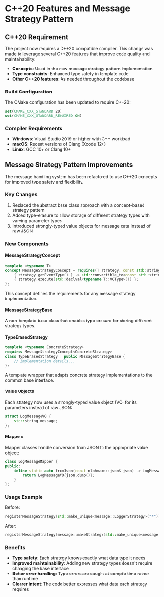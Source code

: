 # C++20 Features and Message Strategy Pattern

## C++20 Requirement

The project now requires a C++20 compatible compiler. This change was made to leverage several C++20 features that improve code quality and maintainability:

- **Concepts**: Used in the new message strategy pattern implementation
- **Type constraints**: Enhanced type safety in template code
- **Other C++20 features**: As needed throughout the codebase

### Build Configuration

The CMake configuration has been updated to require C++20:

```cmake
set(CMAKE_CXX_STANDARD 20)
set(CMAKE_CXX_STANDARD_REQUIRED ON)
```

### Compiler Requirements

- **Windows**: Visual Studio 2019 or higher with C++ workload
- **macOS**: Recent versions of Clang (Xcode 12+)
- **Linux**: GCC 10+ or Clang 10+

## Message Strategy Pattern Improvements

The message handling system has been refactored to use C++20 concepts for improved type safety and flexibility.

### Key Changes

1. Replaced the abstract base class approach with a concept-based strategy pattern
2. Added type-erasure to allow storage of different strategy types with varying parameter types
3. Introduced strongly-typed value objects for message data instead of raw JSON

### New Components

#### MessageStrategyConcept

```cpp
template <typename T>
concept MessageStrategyConcept = requires(T strategy, const std::string& event_type) {
    { strategy.getEventType() } -> std::convertible_to<const std::string&>;
    { strategy.execute(std::declval<typename T::VOType>()) };
};
```

This concept defines the requirements for any message strategy implementation.

#### MessageStrategyBase

A non-template base class that enables type erasure for storing different strategy types.

#### TypeErasedStrategy

```cpp
template <typename ConcreteStrategy>
requires MessageStrategyConcept<ConcreteStrategy>
class TypeErasedStrategy : public MessageStrategyBase {
    // Implementation details...
};
```

A template wrapper that adapts concrete strategy implementations to the common base interface.

#### Value Objects

Each strategy now uses a strongly-typed value object (VO) for its parameters instead of raw JSON:

```cpp
struct LogMessageVO {
    std::string message;
};
```

#### Mappers

Mapper classes handle conversion from JSON to the appropriate value object:

```cpp
class LogMessageMapper {
public:
    inline static auto fromJson(const nlohmann::json& json) -> LogMessageVO {
        return LogMessageVO{json.dump()};
    }
};
```

### Usage Example

Before:
```cpp
registerMessageStrategy(std::make_unique<message::LoggerStrategy>("*"));
```

After:
```cpp
registerMessageStrategy(message::makeStrategy(std::make_unique<message::LoggerStrategy>("*")));
```

### Benefits

- **Type safety**: Each strategy knows exactly what data type it needs
- **Improved maintainability**: Adding new strategy types doesn't require changing the base interface
- **Better error handling**: Type errors are caught at compile time rather than runtime
- **Clearer intent**: The code better expresses what data each strategy requires 